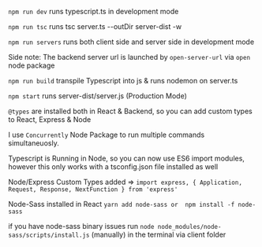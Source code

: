 `npm run dev` runs typescript.ts in development mode

`npm run tsc` runs tsc server.ts --outDir server-dist -w

`npm run servers` runs both client side and server side in development mode

Side note: The backend server url is launched by `open-server-url` via `open` node package

`npm run build` transpile Typescript into js & runs nodemon on server.ts

`npm start` runs server-dist/server.js (Production Mode)

`@types` are installed both in React & Backend, so you can add custom types to React, Express & Node

I use `Concurrently` Node Package to run multiple commands simultaneuosly.

Typescript is Running in Node, so you can now use ES6 import modules, however this only works with a tsconfig.json file installed as well

Node/Express Custom Types added => `import express, { Application, Request, Response, NextFunction } from 'express'`

Node-Sass installed in React
`yarn add node-sass or  npm install -f node-sass`

if you have node-sass binary issues 
run `node node_modules/node-sass/scripts/install.js` (manually) in the terminal via client folder
